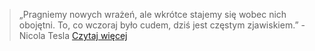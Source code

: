 > „Pragniemy nowych wrażeń, ale wkrótce stajemy się wobec nich obojętni. To, co wczoraj  było cudem, dziś jest częstym zjawiskiem.” - Nicola Tesla 
[Czytaj więcej](https://pieknoumyslu.com/cytaty-nikoli-tesli-poznaj-piec-najlepszych-wypowiedzi-tego-wspanialego-naukowca/)
